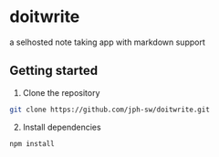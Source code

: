 # doitwrite

a selhosted note taking app with markdown support

## Getting started

1. Clone the repository

```bash
git clone https://github.com/jph-sw/doitwrite.git
```

2. Install dependencies

```bash
npm install
```
